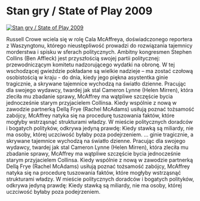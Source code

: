 Stan gry / State of Play 2009 
=============
[![Stan gry / State of Play 2009 ](http://vidos.pl/images/player.gif)](http://vidos.pl/stan-gry-state-of-play-2009)

 Russell Crowe wciela się w rolę Cala McAffreya, doświadczonego reportera z Waszyngtonu, którego nieustępliwość prowadzi do rozwiązania tajemnicy morderstwa i spisku w sferach politycznych. Ambitny kongresmen Stephen Collins (Ben Affleck) jest przyszłością swojej partii politycznej: przewodniczącym komitetu nadzorującego wydatki na obronę. W tej wschodzącej gwieździe pokładane są wielkie nadzieje – ma zostać czołową osobistością w kraju - do dnia, kiedy jego piękna asystentka ginie tragicznie, a skrywane tajemnice wychodzą na światło dzienne. Pracując dla swojego wydawcy, twardej jak stal Cameron Lynne (Helen Mirren), która zleciła mu zbadanie sprawy, McAffrey ma wątpliwe szczęście bycia jednocześnie starym przyjacielem Collinsa. Kiedy wspólnie z nową w zawodzie partnerką Dellą Frye (Rachel McAdams) usiłują poznać tożsamość zabójcy, McAffrey natyka się na procedurę tuszowania faktów, które mogłyby wstrząsnąć strukturami władzy. W mieście politycznych doradców i bogatych polityków, odkrywa jedyną prawdę: Kiedy stawką są miliardy, nie ma osoby, której uczciwość byłaby poza podejrzeniem.  ... ginie tragicznie, a skrywane tajemnice wychodzą na światło dzienne. Pracując dla swojego wydawcy, twardej jak stal Cameron Lynne (Helen Mirren), która zleciła mu zbadanie sprawy, McAffrey ma wątpliwe szczęście bycia jednocześnie starym przyjacielem Collinsa. Kiedy wspólnie z nową w zawodzie partnerką Dellą Frye (Rachel McAdams) usiłują poznać tożsamość zabójcy, McAffrey natyka się na procedurę tuszowania faktów, które mogłyby wstrząsnąć strukturami władzy. W mieście politycznych doradców i bogatych polityków, odkrywa jedyną prawdę: Kiedy stawką są miliardy, nie ma osoby, której uczciwość byłaby poza podejrzeniem.

